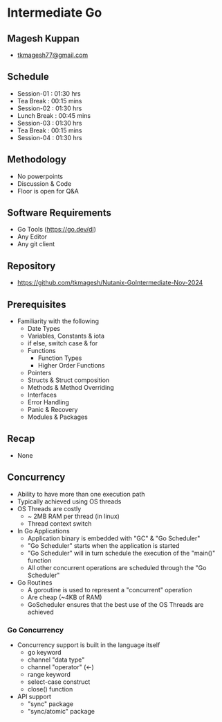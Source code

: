 # Intermediate Go

## Magesh Kuppan
- tkmagesh77@gmail.com

## Schedule
- Session-01    : 01:30 hrs
- Tea Break     : 00:15 mins
- Session-02    : 01:30 hrs
- Lunch Break   : 00:45 mins
- Session-03    : 01:30 hrs
- Tea Break     : 00:15 mins
- Session-04    : 01:30 hrs

## Methodology
- No powerpoints
- Discussion & Code
- Floor is open for Q&A

## Software Requirements
- Go Tools (https://go.dev/dl)
- Any Editor
- Any git client

## Repository
- https://github.com/tkmagesh/Nutanix-GoIntermediate-Nov-2024

## Prerequisites
- Familiarity with the following
    - Date Types
    - Variables, Constants & iota
    - if else, switch case & for
    - Functions
        - Function Types
        - Higher Order Functions
    - Pointers
    - Structs & Struct composition
    - Methods & Method Overriding
    - Interfaces
    - Error Handling
    - Panic & Recovery
    - Modules & Packages

## Recap
- None

## Concurrency
- Ability to have more than one execution path
- Typically achieved using OS threads
- OS Threads are costly
    - ~ 2MB RAM per thread (in linux)
    - Thread context switch 
- In Go Applications
    - Application binary is embedded with "GC" & "Go Scheduler"
    - "Go Scheduler" starts when the application is started
    - "Go Scheduler" will in turn schedule the execution of the "main()" function
    - All other concurrent operations are scheduled through the "Go Scheduler"
- Go Routines
    - A goroutine is used to represent a "concurrent" operation
    - Are cheap (~4KB of RAM)
    - GoScheduler ensures that the best use of the OS Threads are achieved

### Go Concurrency
- Concurrency support is built in the language itself
    - go keyword
    - channel "data type"
    - channel "operator" (<-)
    - range keyword
    - select-case construct
    - close() function
- API support
    - "sync" package
    - "sync/atomic" package



